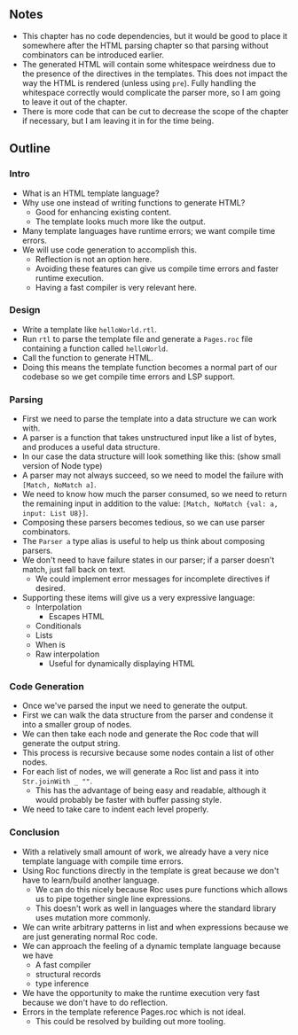---
---

## Notes
- This chapter has no code dependencies, but it would be good to place it somewhere after the HTML parsing chapter so that parsing without combinators can be introduced earlier.
- The generated HTML will contain some whitespace weirdness due to the presence of the directives in the templates. This does not impact the way the HTML is rendered (unless using `pre`). Fully handling the whitespace correctly would complicate the parser more, so I am going to leave it out of the chapter.
- There is more code that can be cut to decrease the scope of the chapter if necessary, but I am leaving it in for the time being.

## Outline
### Intro
- What is an HTML template language?
- Why use one instead of writing functions to generate HTML?
    - Good for enhancing existing content.
    - The template looks much more like the output.
- Many template languages have runtime errors; we want compile time errors.
- We will use code generation to accomplish this.
    - Reflection is not an option here.
    - Avoiding these features can give us compile time errors and faster runtime execution.
    - Having a fast compiler is very relevant here.

### Design
- Write a template like `helloWorld.rtl`.
- Run `rtl` to parse the template file and generate a `Pages.roc` file containing a function called `helloWorld`.
- Call the function to generate HTML.
- Doing this means the template function becomes a normal part of our codebase so we get compile time errors and LSP support.

### Parsing
- First we need to parse the template into a data structure we can work with.
- A parser is a function that takes unstructured input like a list of bytes, and produces a useful data structure.
- In our case the data structure will look something like this: (show small version of Node type)
- A parser may not always succeed, so we need to model the failure with `[Match, NoMatch a]`.
- We need to know how much the parser consumed, so we need to return the remaining input in addition to the value: `[Match, NoMatch {val: a, input: List U8}]`.
- Composing these parsers becomes tedious, so we can use parser combinators.
- The `Parser a` type alias is useful to help us think about composing parsers.
- We don't need to have failure states in our parser; if a parser doesn't match, just fall back on text.
    - We could implement error messages for incomplete directives if desired.
- Supporting these items will give us a very expressive language:
    - Interpolation
        - Escapes HTML
    - Conditionals
    - Lists
    - When is
    - Raw interpolation
        - Useful for dynamically displaying HTML

### Code Generation
- Once we've parsed the input we need to generate the output.
- First we can walk the data structure from the parser and condense it into a smaller group of nodes.
- We can then take each node and generate the Roc code that will generate the output string.
- This process is recursive because some nodes contain a list of other nodes.
- For each list of nodes, we will generate a Roc list and pass it into `Str.joinWith _ ""`.
    - This has the advantage of being easy and readable, although it would probably be faster with buffer passing style.
- We need to take care to indent each level properly.

### Conclusion
- With a relatively small amount of work, we already have a very nice template language with compile time errors.
- Using Roc functions directly in the template is great because we don't have to learn/build another language.
    - We can do this nicely because Roc uses pure functions which allows us to pipe together single line expressions.
    - This doesn't work as well in languages where the standard library uses mutation more commonly.
- We can write arbitrary patterns in list and when expressions because we are just generating normal Roc code.
- We can approach the feeling of a dynamic template language because we have
    - A fast compiler
    - structural records
    - type inference
- We have the opportunity to make the runtime execution very fast because we don't have to do reflection.
- Errors in the template reference Pages.roc which is not ideal.
    - This could be resolved by building out more tooling.
